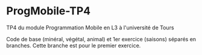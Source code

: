 # ProgMobile-TP4
TP4 du module Programmation Mobile en L3 à l'université de Tours

Code de base (minéral, végétal, animal) et 1er exercice (saisons) séparés en branches.
Cette branche est pour le premier exercice.
